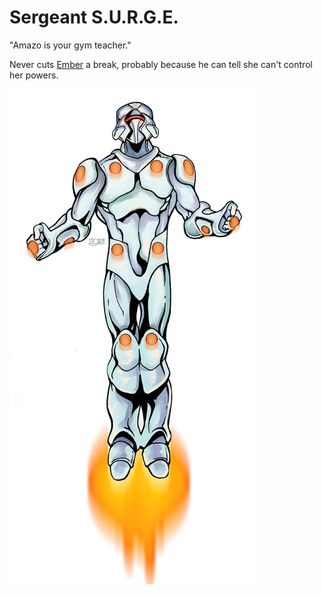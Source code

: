 # Sergeant S.U.R.G.E.

"Amazo is your gym teacher."

Never cuts [Ember](ember.md) a break, probably because he can tell she can't control her powers.

![](img/NPCs/SURGE.jpg)